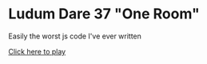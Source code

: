 # Ludum Dare 37 "One Room"

Easily the worst js code I've ever written

[Click here to play](http://astudyinpixels.com/ld37)
